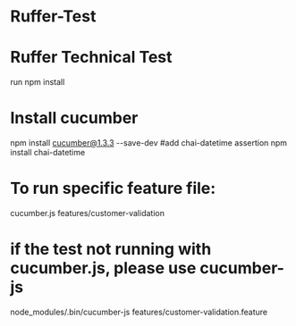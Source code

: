 # Ruffer-Test
# Ruffer Technical Test
run npm install 
# Install cucumber
npm install cucumber@1.3.3 --save-dev
#add chai-datetime assertion
npm install chai-datetime
# To run specific feature file:
cucumber.js features/customer-validation
# if the test not running with cucumber.js, please use cucumber-js
node_modules/.bin/cucumber-js features/customer-validation.feature
